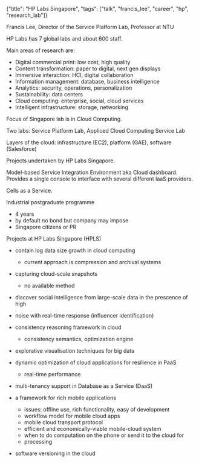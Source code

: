 {"title": "HP Labs Singapore", "tags": ["talk", "francis_lee", "career", "hp", "research_lab"]}

Francis Lee, Director of the Service Platform Lab, Professor at NTU

HP Labs has 7 global labs and about 600 staff.

Main areas of research are:
* Digital commercial print: low cost, high quality
* Content transformation: paper to digital, next gen displays
* Immersive interaction: HCI, digital collaboration
* Information management: database, business intelligence
* Analytics: security, operations, personalization
* Sustainability: data centers
* Cloud computing: enterprise, social, cloud services
* Intelligent infrastructure: storage, networking

Focus of Singapore lab is in Cloud Computing.

Two labs: Service Platform Lab, Appliced Cloud Computing Service Lab

Layers of the cloud: infrastructure (EC2), platform (GAE), software (Salesforce)

Projects undertaken by HP Labs Singapore.

Model-based Service Integration Environment aka Cloud dashboard. Provides a single console to interface with several different IaaS providers.

Cells as a Service.

Industrial postgraduate programme
* 4 years
* by default no bond but company may impose
* Singapore citizens or PR

Projects at HP Labs Singapore (HPLS)
* contain log data size growth in cloud computing
  * current approach is compression and archival systems

* capturing cloud-scale snapshots
  * no available method

* discover social intelligence from large-scale data in the prescence of high
* noise with real-time response (influencer identification)

* consistency reasoning framework in cloud
  * consistency semantics, optimization engine

* explorative visualisation techniques for big data

* dynamic optimization of cloud applications for resilience in PaaS
  * real-time performance

* multi-tenancy support in Database as a Service (DaaS)

* a framework for rich mobile applications
  * issues: offline use, rich functionality, easy of development
  * workflow model for mobile cloud apps
  * mobile cloud transport protocol
  * efficient and economically-viable mobile-cloud system
  * when to do computation on the phone or send it to the cloud for
  * processing

* software versioning in the cloud
